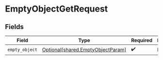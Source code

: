 # EmptyObjectGetRequest


## Fields

| Field                                                                            | Type                                                                             | Required                                                                         | Description                                                                      |
| -------------------------------------------------------------------------------- | -------------------------------------------------------------------------------- | -------------------------------------------------------------------------------- | -------------------------------------------------------------------------------- |
| `empty_object`                                                                   | [Optional[shared.EmptyObjectParam]](undefined/models/shared/emptyobjectparam.md) | :heavy_check_mark:                                                               | N/A                                                                              |